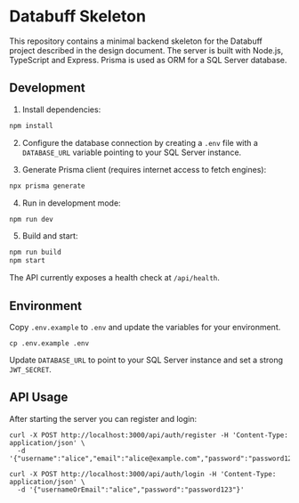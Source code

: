 # Databuff Skeleton

This repository contains a minimal backend skeleton for the Databuff project described in the design document. The server is built with Node.js, TypeScript and Express. Prisma is used as ORM for a SQL Server database.

## Development

1. Install dependencies:

```bash
npm install
```

2. Configure the database connection by creating a `.env` file with a `DATABASE_URL` variable pointing to your SQL Server instance.

3. Generate Prisma client (requires internet access to fetch engines):

```bash
npx prisma generate
```

4. Run in development mode:

```bash
npm run dev
```

5. Build and start:

```bash
npm run build
npm start
```

The API currently exposes a health check at `/api/health`.

## Environment

Copy `.env.example` to `.env` and update the variables for your environment.

```
cp .env.example .env
```

Update `DATABASE_URL` to point to your SQL Server instance and set a strong `JWT_SECRET`.

## API Usage

After starting the server you can register and login:

```
curl -X POST http://localhost:3000/api/auth/register -H 'Content-Type: application/json' \
  -d '{"username":"alice","email":"alice@example.com","password":"password123"}'

curl -X POST http://localhost:3000/api/auth/login -H 'Content-Type: application/json' \
  -d '{"usernameOrEmail":"alice","password":"password123"}'
```
